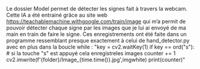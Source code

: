 Le dossier Model permet de détecter les signes fait à travers la webcam. Cette IA a été entrainé grâce au site web https://teachablemachine.withgoogle.com/train/image qui m’a permit de pouvoir détecter chaque signe par les images que je lui ai envoyé de ma main en train de faire le signe. Ces enregistrements ont été faite dans un programme ressemblant presque exactement à celui de hand_detector.py avec en plus dans la boucle while :
"key = cv2.waitKey(1)
if key == ord("s"): # si la touche "s" est appuyé cela enregistreles images
    counter += 1
    cv2.imwrite(f'{folder}/Image_{time.time()}.jpg',imgwhite)
    print(counter)"

